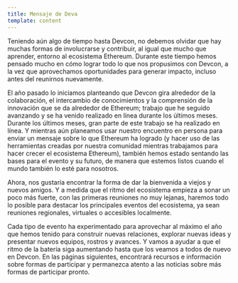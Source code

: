 ```yaml
---
title: Mensaje de Deva
template: content
---
```


Teniendo aún algo de tiempo hasta Devcon, no debemos olvidar que hay muchas formas de involucrarse y contribuir, al igual que mucho que aprender, entorno al ecosistema Ethereum. Durante este tiempo hemos pensado mucho en cómo lograr todo lo que nos propusimos con Devcon, a la vez que aprovechamos oportunidades para generar impacto, incluso antes del reunirnos nuevamente.

El año pasado lo iniciamos planteando que Devcon gira alrededor de la colaboración, el intercambio de conocimientos y la comprensión de la innovación que se da alrededor de Ethereum; trabajo que he seguido avanzando y se ha venido realizado en línea durante los últimos meses. Durante los últimos meses, gran parte de este trabajo se ha realizado en línea. Y mientras aún planeamos usar nuestro encuentro en persona para enviar un mensaje sobre lo que Ethereum ha logrado (y hacer uso de las herramientas creadas por nuestra comunidad mientras trabajamos para hacer crecer el ecosistema Ethereum), también hemos estado sentando las bases para el evento y su futuro, de manera que estemos listos cuando el mundo también lo esté para nosotros.

Ahora, nos gustaría encontrar la forma de dar la bienvenida a viejos y nuevos amigos. Y a medida que el ritmo del ecosistema empieza a sonar un poco más fuerte, con las primeras reuniones no muy lejanas, haremos todo lo posible para destacar los principales eventos del ecosistema, ya sean reuniones regionales, virtuales o accesibles localmente.

Cada tipo de evento ha experimentado para aprovechar al máximo el año que hemos tenido para construir nuevas relaciones, explorar nuevas ideas y presentar nuevos equipos, rostros y avances. Y vamos a ayudar a que el ritmo de la batería siga aumentando hasta que los veamos a todos de nuevo en Devcon. En las páginas siguientes, encontrará recursos e información sobre formas de participar y permanezca atento a las noticias sobre más formas de participar pronto.
